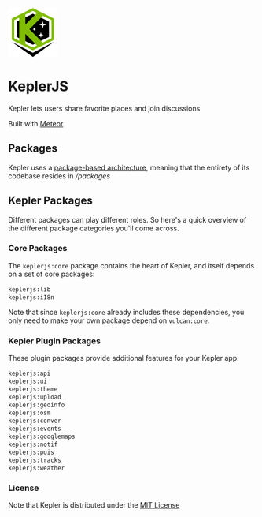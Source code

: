 ![KeplerJs](./keplerjs.png)

# KeplerJS

Kepler lets users share favorite places and join discussions


Built with [Meteor](http://meteor.com)

## Packages
Kepler uses a [package-based architecture](http://experimentsinmeteor.com/package-based-architecture/), meaning that the entirety of its codebase resides in */packages*

## Kepler Packages

Different packages can play different roles. So here's a quick overview of the different package categories you'll come across. 

### Core Packages

The `keplerjs:core` package contains the heart of Kepler, and itself depends on a set of core packages:

```
keplerjs:lib
keplerjs:i18n
```

Note that since `keplerjs:core` already includes these dependencies, you only need to make your own package depend on `vulcan:core`. 

### Kepler Plugin Packages

These plugin packages provide additional features for your Kepler app.

```
keplerjs:api
keplerjs:ui
keplerjs:theme
keplerjs:upload
keplerjs:geoinfo
keplerjs:osm
keplerjs:conver
keplerjs:events
keplerjs:googlemaps
keplerjs:notif
keplerjs:pois
keplerjs:tracks
keplerjs:weather
```
### License
Note that Kepler is distributed under the [MIT License](http://opensource.org/licenses/MIT)